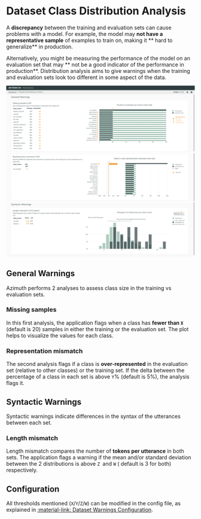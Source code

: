 # Dataset Class Distribution Analysis

A **discrepancy** between the training and evaluation sets can cause problems with a model. For
example, the model may **not have a representative sample** of examples to train on, making it **
hard to generalize**
in production.

Alternatively, you might be measuring the performance of the model on an evaluation set that may **
not be a good indicator of the performance in production**. Distribution analysis aims to give
warnings when the training and evaluation sets look too different in some aspect of the data.

![](../_static/images/dataset-class-distribution-analysis/dataset-warnings-1.png)
![](../_static/images/dataset-class-distribution-analysis/dataset-warnings-2.png)
![](../_static/images/dataset-class-distribution-analysis/dataset-warnings-3.png)

## General Warnings

Azimuth performs 2 analyses to assess class size in the training vs evaluation sets.

### Missing samples

In this first analysis, the application flags when a class has **fewer than `X`** (default is 20)
samples in either the training or the evaluation set. The plot helps to visualize the values for
each class.

### Representation mismatch

The second analysis flags if a class is **over-represented** in the evaluation set (relative to
other classes) or the training set. If the delta between the percentage of a class in each set is
above `Y`% (default is 5%), the analysis flags it.

## Syntactic Warnings

Syntactic warnings indicate differences in the syntax of the utterances between each set.

### Length mismatch

Length mismatch compares the number of **tokens per utterance** in both sets. The application flags
a warning if the mean and/or standard deviation between the 2 distributions is above `Z `and `W` (
default is 3 for both) respectively.

## Configuration

All thresholds mentioned (`X`/`Y`/`Z`/`W`) can be modified in the config file, as explained
in [:material-link: Dataset Warnings Configuration](../reference/configuration/dataset_warnings.md).
